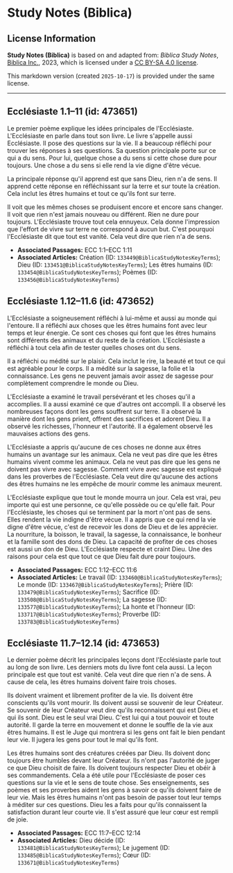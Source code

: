 # Study Notes (Biblica)

## License Information

**Study Notes (Biblica)** is based on and adapted from: _Biblica Study Notes_, [Biblica Inc.](https://www.biblica.com/), 2023, which is licensed under a [CC BY-SA 4.0 license](https://creativecommons.org/licenses/by-sa/4.0/legalcode.en).

This markdown version (created `2025-10-17`) is provided under the same license.



--------------------------------

## Ecclésiaste 1.1–11 (id: 473651)

Le premier poème explique les idées principales de l'Ecclésiaste. L'Ecclésiaste en parle dans tout son livre. Le livre s'appelle aussi Ecclésiaste. Il pose des questions sur la vie. Il a beaucoup réfléchi pour trouver les réponses à ses questions. Sa question principale porte sur ce qui a du sens. Pour lui, quelque chose a du sens si cette chose dure pour toujours. Une chose a du sens si elle rend la vie digne d'être vécue.

La principale réponse qu'il apprend est que sans Dieu, rien n'a de sens. Il apprend cette réponse en réfléchissant sur la terre et sur toute la création. Cela inclut les êtres humains et tout ce qu'ils font sur terre.

Il voit que les mêmes choses se produisent encore et encore sans changer. Il voit que rien n'est jamais nouveau ou différent. Rien ne dure pour toujours. L'Ecclésiaste trouve tout cela ennuyeux. Cela donne l'impression que l'effort de vivre sur terre ne correspond à aucun but. C'est pourquoi l'Ecclésiaste dit que tout est vanité. Cela veut dire que rien n'a de sens.

* **Associated Passages:** ECC 1:1–ECC 1:11
* **Associated Articles:** Création (ID: `133449@BiblicaStudyNotesKeyTerms`); Dieu (ID: `133451@BiblicaStudyNotesKeyTerms`); Les êtres humains (ID: `133454@BiblicaStudyNotesKeyTerms`); Poèmes (ID: `133456@BiblicaStudyNotesKeyTerms`)

## Ecclésiaste 1.12–11.6 (id: 473652)

L'Ecclésiaste a soigneusement réfléchi à lui\-même et aussi au monde qui l'entoure. Il a réfléchi aux choses que les êtres humains font avec leur temps et leur énergie. Ce sont ces choses qui font que les êtres humains sont différents des animaux et du reste de la création. L'Ecclésiaste a réfléchi à tout cela afin de tester quelles choses ont du sens.

Il a réfléchi ou médité sur le plaisir. Cela inclut le rire, la beauté et tout ce qui est agréable pour le corps. Il a médité sur la sagesse, la folie et la connaissance. Les gens ne peuvent jamais avoir assez de sagesse pour complètement comprendre le monde ou Dieu.

L'Ecclésiaste a examiné le travail persévérant et les choses qu'il a accomplies. Il a aussi examiné ce que d'autres ont accompli. Il a observé les nombreuses façons dont les gens souffrent sur terre. Il a observé la manière dont les gens prient, offrent des sacrifices et adorent Dieu. Il a observé les richesses, l'honneur et l'autorité. Il a également observé les mauvaises actions des gens.

L'Ecclésiaste a appris qu'aucune de ces choses ne donne aux êtres humains un avantage sur les animaux. Cela ne veut pas dire que les êtres humains vivent comme les animaux. Cela ne veut pas dire que les gens ne doivent pas vivre avec sagesse. Comment vivre avec sagesse est expliqué dans les proverbes de l'Ecclésiaste. Cela veut dire qu'aucune des actions des êtres humains ne les empêche de mourir comme les animaux meurent.

L'Ecclésiaste explique que tout le monde mourra un jour. Cela est vrai, peu importe qui est une personne, ce qu'elle possède ou ce qu'elle fait. Pour l'Ecclésiaste, les choses qui se terminent par la mort n'ont pas de sens. Elles rendent la vie indigne d'être vécue. Il a appris que ce qui rend la vie digne d'être vécue, c'est de recevoir les dons de Dieu et de les apprécier. La nourriture, la boisson, le travail, la sagesse, la connaissance, le bonheur et la famille sont des dons de Dieu. La capacité de profiter de ces choses est aussi un don de Dieu. L'Ecclésiaste respecte et craint Dieu. Une des raisons pour cela est que tout ce que Dieu fait dure pour toujours.

* **Associated Passages:** ECC 1:12–ECC 11:6
* **Associated Articles:** Le travail (ID: `133460@BiblicaStudyNotesKeyTerms`); Le monde (ID: `133467@BiblicaStudyNotesKeyTerms`); Prière (ID: `133479@BiblicaStudyNotesKeyTerms`); Sacrifice (ID: `133508@BiblicaStudyNotesKeyTerms`); La sagesse (ID: `133577@BiblicaStudyNotesKeyTerms`); La honte et l'honneur (ID: `133717@BiblicaStudyNotesKeyTerms`); Proverbe (ID: `133783@BiblicaStudyNotesKeyTerms`)

## Ecclésiaste 11.7–12.14 (id: 473653)

Le dernier poème décrit les principales leçons dont l'Ecclésiaste parle tout au long de son livre. Les derniers mots du livre font cela aussi. La leçon principale est que tout est vanité. Cela veut dire que rien n'a de sens. À cause de cela, les êtres humains doivent faire trois choses.

Ils doivent vraiment et librement profiter de la vie. Ils doivent être conscients qu'ils vont mourir. Ils doivent aussi se souvenir de leur Créateur. Se souvenir de leur Créateur veut dire qu'ils reconnaissent qui est Dieu et qui ils sont. Dieu est le seul vrai Dieu. C'est lui qui a tout pouvoir et toute autorité. Il garde la terre en mouvement et donne le souffle de la vie aux êtres humains. Il est le Juge qui montrera si les gens ont fait le bien pendant leur vie. Il jugera les gens pour tout le mal qu'ils font.

Les êtres humains sont des créatures créées par Dieu. Ils doivent donc toujours être humbles devant leur Créateur. Ils n'ont pas l'autorité de juger ce que Dieu choisit de faire. Ils doivent toujours respecter Dieu et obéir à ses commandements. Cela a été utile pour l'Ecclésiaste de poser ces questions sur la vie et le sens de toute chose. Ses enseignements, ses poèmes et ses proverbes aident les gens à savoir ce qu'ils doivent faire de leur vie. Mais les êtres humains n'ont pas besoin de passer tout leur temps à méditer sur ces questions. Dieu les a faits pour qu'ils connaissent la satisfaction durant leur courte vie. Il s'est assuré que leur cœur est rempli de joie.

* **Associated Passages:** ECC 11:7–ECC 12:14
* **Associated Articles:** Dieu décide (ID: `133481@BiblicaStudyNotesKeyTerms`); Le jugement (ID: `133485@BiblicaStudyNotesKeyTerms`); Cœur (ID: `133671@BiblicaStudyNotesKeyTerms`)

